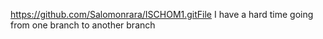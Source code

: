 https://github.com/Salomonrara/ISCHOM1.gitFile 
I have a hard time going from one branch to another branch

